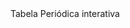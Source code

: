 <head><script async src="https://pagead2.googlesyndication.com/pagead/js/adsbygoogle.js?client=ca-pub-7488774288373844"
     crossorigin="anonymous"></script></head>
Tabela Periódica interativa
